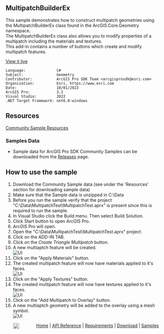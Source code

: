 ## MultipatchBuilderEx

<!-- TODO: Write a brief abstract explaining this sample -->
This sample demonstrates how to construct multipatch geometries using the MultipatchBuilderEx class found in the ArcGIS.Core.Geometry namespace.   
The MultipatchBuilderEx class also allows you to modify properties of a multipatch including the materials and textures.  
This add-in contains a number of buttons which create and modify multipatch features.   
  


<a href="https://pro.arcgis.com/en/pro-app/sdk/" target="_blank">View it live</a>

<!-- TODO: Fill this section below with metadata about this sample-->
```
Language:              C#
Subject:               Geometry
Contributor:           ArcGIS Pro SDK Team <arcgisprosdk@esri.com>
Organization:          Esri, https://www.esri.com
Date:                  10/01/2023
ArcGIS Pro:            3.2
Visual Studio:         2022
.NET Target Framework: net6.0-windows
```

## Resources

[Community Sample Resources](https://github.com/Esri/arcgis-pro-sdk-community-samples#resources)

### Samples Data

* Sample data for ArcGIS Pro SDK Community Samples can be downloaded from the [Releases](https://github.com/Esri/arcgis-pro-sdk-community-samples/releases) page.  

## How to use the sample
<!-- TODO: Explain how this sample can be used. To use images in this section, create the image file in your sample project's screenshots folder. Use relative url to link to this image using this syntax: ![My sample Image](FacePage/SampleImage.png) -->
1. Download the Community Sample data (see under the 'Resources' section for downloading sample data)
2. Make sure that the Sample data is unzipped in C:\Data  
3. Before you run the sample verify that the project "C:\Data\MultipatchTest\MultipatchTest.aprx" is present since this is required to run the sample.  
4. In Visual Studio click the Build menu. Then select Build Solution.  
5. Click Start button to open ArcGIS Pro.  
6. ArcGIS Pro will open.  
7. Open the "C:\Data\MultipatchTest\MultipatchTest.aprx" project.  
8. Click on the ADD-IN TAB.  
9. Click on the *Create Triangle Multipatch* button.   
10. A new multiaptch feature will be created.  
![UI](Screenshots/Multipatch.png)  
11. Click on the "Apply Materials" button.  
12. The created multipatch feature will now have materials applied to it's faces.   
![UI](Screenshots/MultipatchMaterial.png)  
13. Click on the "Apply Textures" button.  
14. The created multipatch feature will now have textures applied to it's faces.   
![UI](Screenshots/MultipatchTexture.png)  
15. Click on the "Add Multipatch to Overlay" button.  
16. A new multiaptch geometry will be added to the overlay using a mesh symbol.  
![UI](Screenshots/MultipatchOverlay.png)  
  

<!-- End -->

&nbsp;&nbsp;&nbsp;&nbsp;&nbsp;&nbsp;<img src="https://esri.github.io/arcgis-pro-sdk/images/ArcGISPro.png"  alt="ArcGIS Pro SDK for Microsoft .NET Framework" height = "20" width = "20" align="top"  >
&nbsp;&nbsp;&nbsp;&nbsp;&nbsp;&nbsp;&nbsp;&nbsp;&nbsp;&nbsp;&nbsp;&nbsp;
[Home](https://github.com/Esri/arcgis-pro-sdk/wiki) | <a href="https://pro.arcgis.com/en/pro-app/latest/sdk/api-reference" target="_blank">API Reference</a> | [Requirements](https://github.com/Esri/arcgis-pro-sdk/wiki#requirements) | [Download](https://github.com/Esri/arcgis-pro-sdk/wiki#installing-arcgis-pro-sdk-for-net) | <a href="https://github.com/esri/arcgis-pro-sdk-community-samples" target="_blank">Samples</a>
